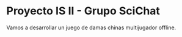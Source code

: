  # Proyecto IS II - Grupo SciChat

Vamos a desarrollar un juego de damas chinas multijugador offline. 